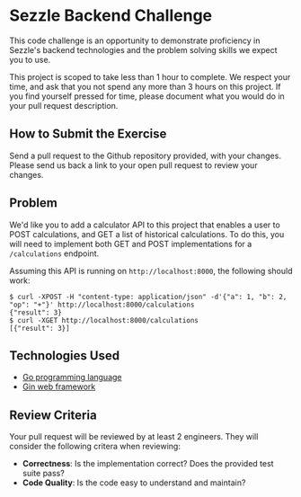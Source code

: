 # Sezzle Backend Challenge

This code challenge is an opportunity to demonstrate proficiency in Sezzle's backend technologies and the problem solving skills we expect you to use.

This project is scoped to take less than 1 hour to complete. We respect your time, and ask that you not spend any more than 3 hours on this project. If you find yourself pressed for time, please document what you would do in your pull request description.

## How to Submit the Exercise

Send a pull request to the Github repository provided, with your changes. Please send us back a link to your open pull request to review your changes.

## Problem

We'd like you to add a calculator API to this project that enables a user to POST calculations, and GET a list of historical calculations. To do this, you will need to implement both GET and POST implementations for a `/calculations` endpoint.

Assuming this API is running on `http://localhost:8000`, the following should work:

```
$ curl -XPOST -H "content-type: application/json" -d'{"a": 1, "b": 2, "op": "+"}' http://localhost:8000/calculations
{"result": 3}
$ curl -XGET http://localhost:8000/calculations
[{"result": 3}]
```

## Technologies Used

* [Go programming language](https://golang.org/)
* [Gin web framework](https://pkg.go.dev/github.com/gin-gonic/gin?utm_source=godoc)

## Review Criteria

Your pull request will be reviewed by at least 2 engineers. They will consider the following critera when reviewing:

* **Correctness**: Is the implementation correct? Does the provided test suite pass?
* **Code Quality**: Is the code easy to understand and maintain?
